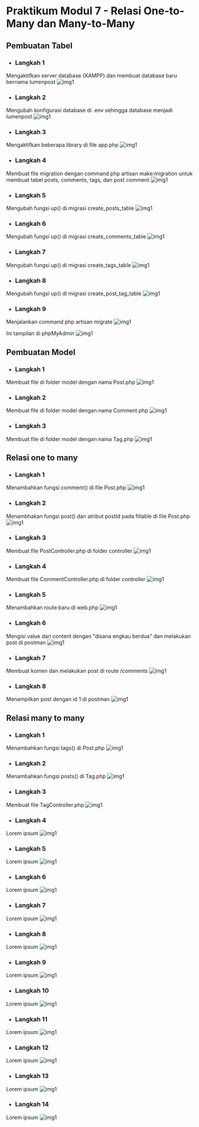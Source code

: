 # Praktikum Modul 7 - Relasi One-to-Many dan Many-to-Many

## Pembuatan Tabel
* ### Langkah 1
Mengaktifkan server database (XAMPP) dan membuat database baru bernama lumenpost
![img1](../screenshot/7-1.png)
* ### Langkah 2
Mengubah konfigurasi database di .env sehingga database menjadi lumenpost
![img1](../screenshot/7-2.png)
* ### Langkah 3
Mengaktifkan beberapa library di file app.php
![img1](../screenshot/7-3.png)
* ### Langkah 4
Membuat file migration dengan command php artisan make:migration untuk membuat tabel posts, comments, tags, dan post comment 
![img1](../screenshot/7-4.png)
* ### Langkah 5
Mengubah fungsi up() di migrasi create_posts_table
![img1](../screenshot/7-5.png)
* ### Langkah 6
Mengubah fungsi up() di migrasi create_comments_table
![img1](../screenshot/7-6.png)
* ### Langkah 7
Mengubah fungsi up() di migrasi create_tags_table
![img1](../screenshot/7-7.png)
* ### Langkah 8
Mengubah fungsi up() di migrasi create_post_tag_table
![img1](../screenshot/7-8.png)
* ### Langkah 9
Menjalankan command php artisan migrate
![img1](../screenshot/7-9.png)

Ini tampilan di phpMyAdmin
![img1](../screenshot/7-92.png)


## Pembuatan Model
* ### Langkah 1
Membuat file di folder model dengan nama Post.php
![img1](../screenshot/7-1b.png)
* ### Langkah 2
Membuat file di folder model dengan nama Comment.php
![img1](../screenshot/7-2b.png)
* ### Langkah 3
Membuat file di folder model dengan nama Tag.php
![img1](../screenshot/7-3b.png)

## Relasi one to many
* ### Langkah 1
Menambahkan fungsi comment() di file Post.php
![img1](../screenshot/7-1c.png)
* ### Langkah 2
Menambhakan fungsi post() dan atribut postId pada fillable di file Post.php
![img1](../screenshot/7-2c.png)
* ### Langkah 3
Membuat file PostController.php di folder controller
![img1](../screenshot/7-3c.png)
* ### Langkah 4
Membuat file CommentController.php di folder controller
![img1](../screenshot/7-4c.png)
* ### Langkah 5
Menambahkan route baru di web.php
![img1](../screenshot/7-5c.png)
* ### Langkah 6
Mengisi value dari content dengan "disana engkau berdua" dan melakukan post di postman
![img1](../screenshot/7-6c.png)
* ### Langkah 7
Membuat komen dan melakukan post di route /comments
![img1](../screenshot/7-7c.png)
* ### Langkah 8
Menampilkan post dengan id 1 di postman
![img1](../screenshot/7-8c.png)

## Relasi many to many
* ### Langkah 1
Menambahkan fungsi tags() di Post.php
![img1](../screenshot/7-1d.png)
* ### Langkah 2
Menambahkan fungsi posts() di Tag.php
![img1](../screenshot/7-2d.png)
* ### Langkah 3
Membuat file TagController.php
![img1](../screenshot/7-3d.png)
* ### Langkah 4
Lorem ipsum
![img1](../screenshot/6-2.png)
* ### Langkah 5
Lorem ipsum
![img1](../screenshot/6-2.png)
* ### Langkah 6
Lorem ipsum
![img1](../screenshot/6-2.png)
* ### Langkah 7
Lorem ipsum
![img1](../screenshot/6-2.png)
* ### Langkah 8
Lorem ipsum
![img1](../screenshot/6-2.png)
* ### Langkah 9
Lorem ipsum
![img1](../screenshot/6-2.png)
* ### Langkah 10
Lorem ipsum
![img1](../screenshot/6-2.png)
* ### Langkah 11
Lorem ipsum
![img1](../screenshot/6-2.png)
* ### Langkah 12
Lorem ipsum
![img1](../screenshot/6-2.png)
* ### Langkah 13
Lorem ipsum
![img1](../screenshot/6-2.png)
* ### Langkah 14
Lorem ipsum
![img1](../screenshot/6-2.png)
